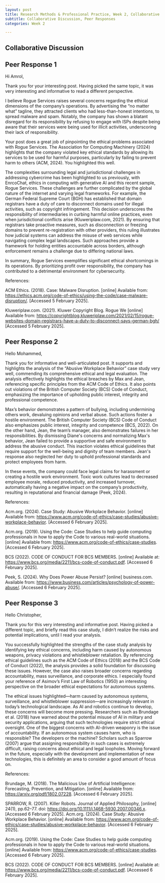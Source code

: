 ```yaml
---
layout: post
title: Research Methods & Professional Practice, Week 2, Collaborative Discussion, Peer Responses
subtitle: Collaborative Discussion, Peer Responses
categories: Week 2

--- 
```


## Collaborative Discussion

## Peer Response 1

Hi Amrol,

Thank you for your interesting post. Having picked the same topic, it was very interesting and informative to read a different perspective.

I believe Rogue Services raises several concerns regarding the ethical dimensions of the company’s operations. By advertising the “no matter what” tagline, they attracted clients who had less-than-honest intentions, to spread malware and spam. Notably, the company has shown a blatant disregard for its responsibility by refusing to engage with ISPs despite being aware that their services were being used for illicit activities, underscoring their lack of responsibility. 

Your post does a great job of pinpointing the ethical problems associated with Rogue Services. The Association for Computing Machinery (2024) highlights that the company violated key ethical standards by allowing its services to be used for harmful purposes, particularly by failing to prevent harm to others (ACM, 2024). You highlighted this well.

The complexities surrounding legal and jurisdictional challenges in addressing cybercrime has been highlighted to us previously, with EnrcoChat, ethics in computing with generative AI and this recent sample, Rogue Services. These challenges are further complicated by the global nature of the internet and varying legal frameworks. For example, the German Federal Supreme Court (BGH) has established that domain registrars have a duty of care to disconnect domains used for illegal activities, such as copyright infringement. This decision underscores the responsibility of intermediaries in curbing harmful online practices, even when jurisdictional conflicts arise (Kluweriplaw.com, 2021). By ensuring that registrars take proactive measures, such as disconnection or freezing domains to prevent re-registration with other providers, this ruling illustrates how judicial systems can address the misuse of web services while navigating complex legal landscapes. Such approaches provide a framework for holding entities accountable across borders, although enforcement remains a challenge due to differing national laws. 

In summary, Rogue Services exemplifies significant ethical shortcomings in its operations. By prioritizing profit over responsibility, the company has contributed to a detrimental environment for cybersecurity. 

References:

ACM Ethics. (2018). Case: Malware Disruption. [online] Available from: https://ethics.acm.org/code-of-ethics/using-the-code/case-malware-disruption/. [Accessed 5 February 2025].

Kluweriplaw.com. (2021). Kluwer Copyright Blog. Rogue We [online] Available from: https://copyrightblog.kluweriplaw.com/2021/02/15/rogue-websites-domain-registrars-have-a-duty-to-disconnect-says-german-bgh/ [Accessed 5 February 2025].


## Peer Response 2

Hello Mohammed,

Thank you for informative and well-articulated post. It supports and highlights the analysis of the “Abusive Workplace Behavior” case study very well, commending its comprehensive ethical and legal evaluation. The analysis effectively highlights the ethical breaches by Max and Jean, referencing specific principles from the ACM Code of Ethics. It also points out violations of the British Computer Society (BCS) Code of Conduct, emphasizing the importance of upholding public interest, integrity and professional competence. 

Max’s behavior demonstrates a pattern of bullying, including undermining others work, devaluing opinions and verbal abuse. Such actions foster a hostile environment. The British Computer Society (BCS) Code of Conduct also emphasizes public interest, integrity and competence (BCS, 2022). On the other hand, Jean, the team’s manager, also demonstrates failures in her responsibilities. By dismissing Diane's concerns and normalizing Max's behavior, Jean failed to provide a supportive and safe environment to address the abusive conduct. This inaction violates ethical guidelines that require support for the well-being and dignity of team members. Jean's response also neglected her duty to uphold professional standards and protect employees from harm. 

In these events, the company could face legal claims for harassment or creating a hostile work environment. Toxic work cultures lead to decreased employee morale, reduced productivity, and increased turnover, automatically having a negative impact on the company’s productivity, resulting in reputational and financial damage (Peek, 2024).

References:

Acm.org. (2024). Case Study: Abusive Workplace Behavior. [online] Available from: https://www.acm.org/code-of-ethics/case-studies/abusive-workplace-behavior. [Accessed 6 February 2025].

Acm.org. (2019). Using the Code: Case Studies to help guide computing professionals in how to apply the Code to various real-world situations. [online] Available from: https://www.acm.org/code-of-ethics/case-studies. [Accessed 6 February 2025].

BCS (2022). CODE OF CONDUCT FOR BCS MEMBERS. [online] Available at: https://www.bcs.org/media/2211/bcs-code-of-conduct.pdf. [Accessed 6 February 2025].

Peek, S. (2024). Why Does Power Abuse Persist? [online] business.com. Available from: https://www.business.com/articles/psychology-of-power-abuse/. [Accessed 6 February 2025].


## Peer Response 3

Hello Christopher,

Thank you for this very interesting and informative post. Having picked a different topic, and briefly read this case study, I didn’t realize the risks and potential implications, until I read your analysis. 

You successfully highlighted the strengths of the case study analysis by identifying key ethical concerns, including harm caused by autonomous weapons, privacy violations and whistleblower retaliation. By referencing ethical guidelines such as the ACM Code of Ethics (2018) and the BCS Code of Conduct (2022), the analysis provides a solid foundation for discussing these issues. However, the case also raises broader concerns regarding accountability, mass surveillance, and corporate ethics. I especially found your reference of Asimov’s First Law of Robotics (1950) an interesting perspective on the broader ethical expectations for autonomous systems.

The ethical issues highlighted—harm caused by autonomous systems, surveillance, and whistleblower suppression—are increasingly relevant in today’s technological landscape. As AI and robotics continue to develop, these concerns will become more pressing. Researchers such as Brundage et al. (2018) have warned about the potential misuse of AI in military and security applications, arguing that such technologies require strict ethical oversight. One of the biggest concerns with AI-driven weaponry is the issue of accountability. If an autonomous system causes harm, who is responsible? The developers or the machine? Scholars such as Sparrow (2007) argue that assigning responsibility in such cases is extremely difficult, raising concerns about ethical and legal loopholes. 
Moving forward in the future, especially with the development and implementation of new technologies, this is definitely an area to consider a good amount of focus on. 

References:

Brundage, M. (2018). The Malicious Use of Artificial Intelligence: Forecasting, Prevention, and Mitigation. [online] Available from: https://arxiv.org/pdf/1802.07228. [Accessed 6 February 2025]. 

SPARROW, R. (2007). Killer Robots. Journal of Applied Philosophy, [online] 24(1), pp.62–77. doi: https://doi.org/10.1111/j.1468-5930.2007.00346.x. [Accessed 6 February 2025].
Acm.org. (2024). Case Study: Abusive Workplace Behavior. [online] Available from: https://www.acm.org/code-of-ethics/case-studies/abusive-workplace-behavior. [Accessed 6 February 2025].

Acm.org. (2019). Using the Code: Case Studies to help guide computing professionals in how to apply the Code to various real-world situations. [online] Available from: https://www.acm.org/code-of-ethics/case-studies. [Accessed 6 February 2025].

BCS (2022). CODE OF CONDUCT FOR BCS MEMBERS. [online] Available at: https://www.bcs.org/media/2211/bcs-code-of-conduct.pdf. [Accessed 6 February 2025].


